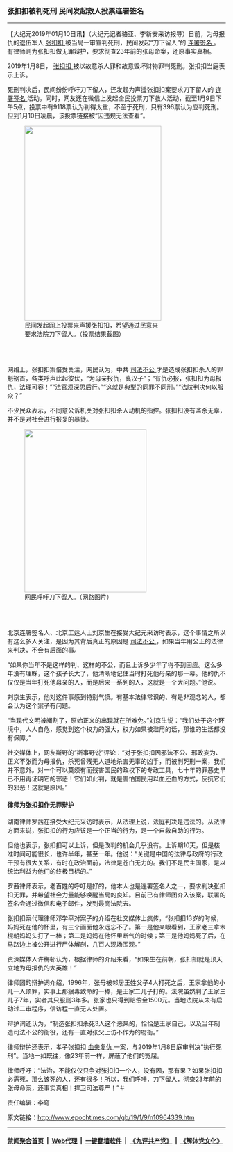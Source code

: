### 张扣扣被判死刑 民间发起救人投票连署签名
------------------------

<p>
 【大纪元2019年01月10日讯】（大纪元记者骆亚、李新安采访报导）日前，为母报仇的退伍军人
 <a href="http://www.epochtimes.com/gb/tag/%E5%BC%A0%E6%89%A3%E6%89%A3.html">
  张扣扣
 </a>
 被当局一审宣判死刑，民间发起“刀下留人”的
 <a href="http://www.epochtimes.com/gb/tag/%E8%BF%9E%E7%BD%B2%E7%AD%BE%E5%90%8D.html">
  连署签名
 </a>
 。有律师则为张扣扣做无罪辩护，要求彻查23年前的张母命案，还原事实真相。
</p>
<p>
 2019年1月8日，
 <a href="http://www.epochtimes.com/gb/tag/%E5%BC%A0%E6%89%A3%E6%89%A3.html">
  张扣扣
 </a>
 被以故意杀人罪和故意毁坏财物罪判死刑。张扣扣当庭表示上诉。
</p>
<p>
 死刑判决后，民间纷纷呼吁刀下留人，还发起为声援张扣扣案要求刀下留人的
 <a href="http://www.epochtimes.com/gb/tag/%E8%BF%9E%E7%BD%B2%E7%AD%BE%E5%90%8D.html">
  连署签名
 </a>
 活动。同时，网友还在微信上发起全民投票刀下救人活动，截至1月9日下午5点，投票中有9118票认为判得太重，不至于死刑，只有396票认为应判死刑。但到1月10日凌晨，该投票链接被“因违规无法查看”。
</p>
<figure class="wp-caption aligncenter" id="attachment_10964621" style="width: 315px">
 <a href="http://i.epochtimes.com/assets/uploads/2019/01/a3a1fa9735310a908bbf9145d5c205b9.png">
  <img alt="" class=" wp-image-10964621" height="448" src="http://i.epochtimes.com/assets/uploads/2019/01/a3a1fa9735310a908bbf9145d5c205b9.png" width="315"/>
 </a>
 <br/><figcaption class="wp-caption-text">
  民间发起网上投票来声援张扣扣，希望通过民意来要求法院刀下留人。（投票结果截图）
 </figcaption><br/>
</figure><br/>
<p>
 网络上，张扣扣案倍受关注，网民认为，中共
 <a href="http://www.epochtimes.com/gb/tag/%E5%8F%B8%E6%B3%95%E4%B8%8D%E5%85%AC.html">
  司法不公
 </a>
 才是造成张扣扣杀人的罪魁祸首，各类呼声此起彼伏，“为母亲报仇，真汉子”；“有仇必报，张扣扣为母报仇，法理可容！”“法官须深思后行。”“这就是典型的同罪不同刑。”“法院判决何以服众？”
</p>
<p>
 不少民众表示，不同意公诉机关对张扣扣杀人动机的指控。张扣扣没有滥杀无辜，并不是对社会进行报复的暴徒。
</p>
<figure class="wp-caption aligncenter" id="attachment_10964406" style="width: 281px">
 <a href="http://i.epochtimes.com/assets/uploads/2019/01/b1156273ly1fz0vxswg4lj20qo0zkadj.jpg">
  <img alt="" class="wp-image-10964406 " height="375" src="http://i.epochtimes.com/assets/uploads/2019/01/b1156273ly1fz0vxswg4lj20qo0zkadj-300x400.jpg" width="281"/>
 </a>
 <br/><figcaption class="wp-caption-text">
  网民呼吁刀下留人。（网路图片）
 </figcaption><br/>
</figure><br/>
<p>
 北京连署签名人、北京工运人士刘京生在接受大纪元采访时表示，这个事情之所以有这么多人关注，是因为其背后真正的原因是
 <a href="http://www.epochtimes.com/gb/tag/%E5%8F%B8%E6%B3%95%E4%B8%8D%E5%85%AC.html">
  司法不公
 </a>
 ，如果当年用公正的法律来判决，不会有后面的事。
</p>
<p>
 “如果你当年不是这样的判、这样的不公，而且上诉多少年了得不到回应。这么多年没有理睬，这个孩子长大了，他清晰地记住当时打死他母亲的那一幕。他的仇不仅仅是当年打死他母亲的人，而是后来一系列的人，这就是一个大问题。”他说。
</p>
<p>
 刘京生表示，他对这件事感到特别气愤。有基本法律常识的、有是非观念的人，都会认为这个案子有问题。
</p>
<p>
 “当现代文明被阉割了，原始正义的出现就在所难免。”刘京生说：“我们处于这个环境中，人人自危，感觉到这个权力的强大，权力如果被滥用的话，那谁的生活都没有保障。”
</p>
<p>
 社交媒体上，网友斯野的“斯事野说”评论：“对于张扣扣因邪法不公、邪政妄为、正义不张而为母报仇，杀死曾残无人道地杀害无辜的凶手，而被判死刑一案，我们并不意外。对一个可以莫须有而残害国民的政权下的专政工具，七十年的罪恶史早已不用再证明它的邪恶！它们如此判，就是害怕国民用以血还血的方式，反抗它们的邪恶！这就是原因。”
</p>
<h4>
 律师为张扣扣作无罪辩护
</h4>
<p>
 湖南律师罗茜在接受大纪元采访时表示，从法理上说，法庭判决是违法的。从法律方面来说，张扣扣的行为应该是一个正当的行为，是一个自救自助的行为。
</p>
<p>
 但他也表示，张扣扣可以上诉，但是改判的机会几乎没有。上诉期10天，但是核准时间可能很长，也许半年，甚至一年。他说：“关键是中国的法律与政府的行政干预有很大关系，有时在政治面前，法律是苍白无力的。我们不是民主国家，是以统治利益为他们的终极目标的。”
</p>
<p>
 罗茜律师表示，老百姓的呼吁是好的，他本人也是连署签名人之一，要求判决张扣扣无罪，并希望社会力量能够唤醒当局的良知。目前已有律师团介入该案，联署的签名会通过微信和电子邮件，发到最高法院去。
</p>
<p>
 张扣扣案代理律师邓学平对案子的介绍在社交媒体上疯传，“张扣扣13岁的时候，妈妈死在他的怀里，有三个画面他永远忘不了。第一是他亲眼看到，王家老三拿木棍朝妈妈头打了一棒；第二是妈妈在他怀里断气的时候；第三是他妈妈死了后，在马路边上被公开进行尸体解剖，几百人现场围观。”
</p>
<p>
 资深媒体人许梅邨认为，根据律师的介绍来看，“如果生在前朝，张扣扣就是顶天立地为母报仇的大英雄！”
</p>
<p>
 律师团的辩护词介绍，1996年，张母被邻居王姓父子4人打死之后，王家拿他的小儿一人顶罪，实事上那狠毒致命的一棒，是王家二儿子打的。法院虽然判了王家三儿子7年，实者其只服刑3年多。张家也只得到赔偿金1500元。当地法院从未有启动过二审程序，信访程一直无人处置。
</p>
<p>
 辩护词还认为，“制造张扣扣杀死3人这个恶果的，恰恰是王家自己，以及当年制造司法不公的衙役，还有一直对张父上访不作为的府衙。”
</p>
<p>
 律师辩护还表示，孝子张扣扣
 <a href="http://www.epochtimes.com/gb/tag/%E8%A1%80%E4%BA%B2%E5%A4%8D%E4%BB%87.html">
  血亲复仇
 </a>
 一案，与2019年1月8日庭审判决“执行死刑”。当地一如既往，像23年前一样，屏蔽了他们的冤屈。
</p>
<p>
 律师呼吁：“法治，不能仅仅只争对张扣扣一个人，没有因，那有果？如果张扣扣必需死，那么该死的人，还有很多！所以，我们呼吁，刀下留人，彻查23年前的张母命案，还事实真相！捍卫司法尊严！”＃
</p>
<p>
 责任编辑：李穹
</p>

原文链接：http://www.epochtimes.com/gb/19/1/9/n10964339.htm


------------------------
#### [禁闻聚合首页](https://github.com/gfw-breaker/banned-news/blob/master/README.md) &nbsp;|&nbsp; [Web代理](https://github.com/gfw-breaker/open-proxy/blob/master/README.md) &nbsp;|&nbsp; [一键翻墙软件](https://github.com/gfw-breaker/nogfw/blob/master/README.md) &nbsp;|&nbsp; [《九评共产党》](https://github.com/gfw-breaker/9ping.md/blob/master/README.md#九评之一评共产党是什么) &nbsp;|&nbsp; [《解体党文化》](https://github.com/gfw-breaker/jtdwh.md/blob/master/README.md#绪论)